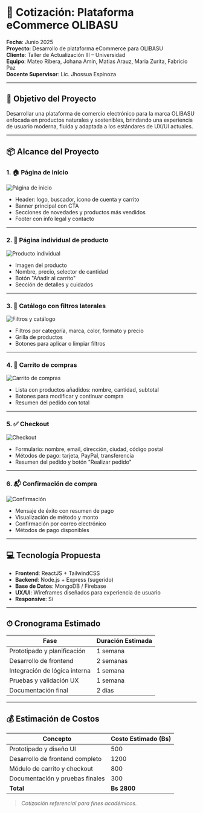 # 🧾 Cotización: Plataforma eCommerce OLIBASU

**Fecha**: Junio 2025  
**Proyecto**: Desarrollo de plataforma eCommerce para OLIBASU  
**Cliente**: Taller de Actualización III – Universidad  
**Equipo**: Mateo Ribera, Johana Amin, Matias Arauz, Maria Zurita, Fabricio Paz  
**Docente Supervisor**: Lic. Jhossua Espinoza

---

## 📌 Objetivo del Proyecto

Desarrollar una plataforma de comercio electrónico para la marca OLIBASU enfocada en productos naturales y sostenibles, brindando una experiencia de usuario moderna, fluida y adaptada a los estándares de UX/UI actuales.

---

## 📦 Alcance del Proyecto

### 1. 🏠 Página de inicio

![Página de inicio](images/pagina-inicio.png)

- Header: logo, buscador, icono de cuenta y carrito
- Banner principal con CTA
- Secciones de novedades y productos más vendidos
- Footer con info legal y contacto

---

### 2. 📄 Página individual de producto

![Producto individual](images/producto-individual.png)

- Imagen del producto
- Nombre, precio, selector de cantidad
- Botón "Añadir al carrito"
- Sección de detalles y cuidados

---

### 3. 🧰 Catálogo con filtros laterales

![Filtros y catálogo](images/catalogo-filtros.png)

- Filtros por categoría, marca, color, formato y precio
- Grilla de productos
- Botones para aplicar o limpiar filtros

---

### 4. 🛒 Carrito de compras

![Carrito de compras](images/carrito-compras.png)

- Lista con productos añadidos: nombre, cantidad, subtotal
- Botones para modificar y continuar compra
- Resumen del pedido con total

---

### 5. ✅ Checkout

![Checkout](images/checkout.png)

- Formulario: nombre, email, dirección, ciudad, código postal
- Métodos de pago: tarjeta, PayPal, transferencia
- Resumen del pedido y botón "Realizar pedido"

---

### 6. 📬 Confirmación de compra

![Confirmación](images/compra-confirmada.png)

- Mensaje de éxito con resumen de pago
- Visualización de método y monto
- Confirmación por correo electrónico
- Métodos de pago disponibles

---

## 💻 Tecnología Propuesta

- **Frontend**: ReactJS + TailwindCSS
- **Backend**: Node.js + Express (sugerido)
- **Base de Datos**: MongoDB / Firebase
- **UX/UI**: Wireframes diseñados para experiencia de usuario
- **Responsive**: Sí

---

## ⏱ Cronograma Estimado

| Fase                         | Duración Estimada |
|------------------------------|-------------------|
| Prototipado y planificación  | 1 semana          |
| Desarrollo de frontend       | 2 semanas         |
| Integración de lógica interna| 1 semana          |
| Pruebas y validación UX      | 1 semana          |
| Documentación final          | 2 días            |

---

## 💰 Estimación de Costos

| Concepto                              | Costo Estimado (Bs) |
|---------------------------------------|----------------------|
| Prototipado y diseño UI               | 500                  |
| Desarrollo de frontend completo       | 1200                 |
| Módulo de carrito y checkout          | 800                  |
| Documentación y pruebas finales       | 300                  |
| **Total**                             | **Bs 2800**          |

> _Cotización referencial para fines académicos._

